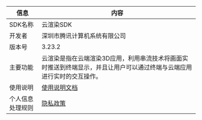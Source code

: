 | 信息                     | 内容       |
|------------------------|------------|
| SDK名称                 |      云渲染SDK      |
| 开发者                 |       深圳市腾讯计算机系统有限公司     |
| 版本号                 |        3.23.2    |
| 主要功能               |        云渲染是指在云端渲染3D应用，利用串流技术将画面实时推送到终端显示，并且让用户可以通过终端与云端应用进行实时的交互操作。    |
| 使用说明               |     [使用说明文档](../README.md)      |
| 个人信息处理规则       |          [隐私政策](Privacy.md)  |